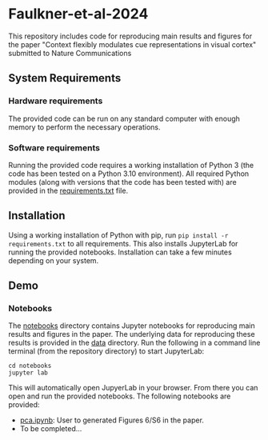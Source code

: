 # Faulkner-et-al-2024

This repository includes code for reproducing main results and figures for the paper "Context flexibly modulates cue representations in visual cortex" submitted to Nature Communications

## System Requirements

### Hardware requirements

The provided code can be run on any standard computer with enough memory to perform the necessary operations.

### Software requirements

Running the provided code requires a working installation of Python 3 (the code has been tested on a Python 3.10 environment).
All required Python modules (along with versions that the code has been tested with) are provided in the [requirements.txt](requirements.txt) file.

## Installation

Using a working installation of Python with pip, run `pip install -r requirements.txt` to all requirements.
This also installs JupyterLab for running the provided notebooks.
Installation can take a few minutes depending on your system.

## Demo
### Notebooks

The [notebooks](notebooks) directory contains Jupyter notebooks for reproducing main results and figures in the paper.
The underlying data for reproducing these results is provided in the [data](data) directory.
Run the following in a command line terminal (from the repository directory) to start JupyterLab:
```
cd notebooks
jupyter lab
```

This will automatically open JupyerLab in your browser.
From there you can open and run the provided notebooks.
The following notebooks are provided:
- [pca.ipynb](notebooks/pca.ipynb): User to generated Figures 6/S6 in the paper.
- To be completed...
